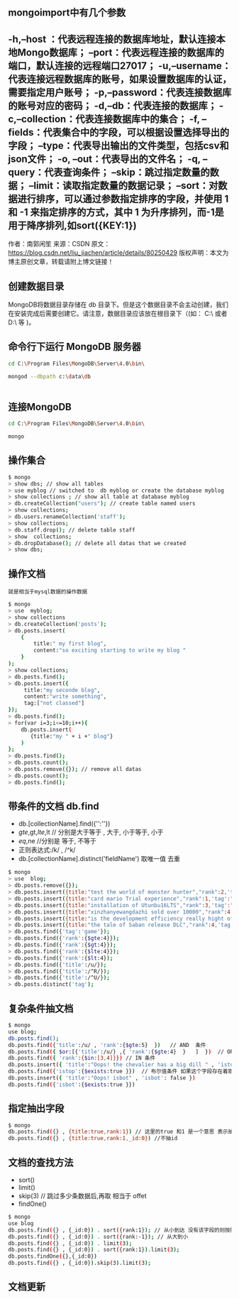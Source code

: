 
## mongoimport中有几个参数

-h,–host ：代表远程连接的数据库地址，默认连接本地Mongo数据库；
–port：代表远程连接的数据库的端口，默认连接的远程端口27017；
-u,–username：代表连接远程数据库的账号，如果设置数据库的认证，需要指定用户账号；
-p,–password：代表连接数据库的账号对应的密码；
-d,–db：代表连接的数据库；
-c,–collection：代表连接数据库中的集合；
-f, –fields：代表集合中的字段，可以根据设置选择导出的字段；
–type：代表导出输出的文件类型，包括csv和json文件；
-o, –out：代表导出的文件名；
-q, –query：代表查询条件；
–skip：跳过指定数量的数据；
–limit：读取指定数量的数据记录；
–sort：对数据进行排序，可以通过参数指定排序的字段，并使用 1 和 -1 来指定排序的方式，其中 1 为升序排列，而-1是用于降序排列,如sort({KEY:1})
--------------------- 
作者：南郭闲笙 
来源：CSDN 
原文：https://blog.csdn.net/liu_jiachen/article/details/80250429 
版权声明：本文为博主原创文章，转载请附上博文链接！


## 创建数据目录

MongoDB将数据目录存储在 db 目录下。但是这个数据目录不会主动创建，我们在安装完成后需要创建它。请注意，数据目录应该放在根目录下（(如： C:\ 或者 D:\ 等 )。

## 命令行下运行 MongoDB 服务器

```bash
cd C:\Program Files\MongoDB\Server\4.0\bin\

mongod --dbpath c:\data\db
 

```

## 连接MongoDB

```bash
cd C:\Program Files\MongoDB\Server\4.0\bin\

mongo

```

## 操作集合

```bash
$ mongo
> show dbs; // show all tables
> use myblog // switched to  db myblog or create the database myblog
> show collections ; // show all table at database myblog
> db.createCollection("users"); // create table named users
> show collections;
> db.users.renameCollection('staff');
> show collections;
> db.staff.drop(); // delete table staff
> show  collections;
> db.dropDatabase(); // delete all datas that we created
> show dbs;

```

## 操作文档

    就是相当于mysql数据的操作数据
```bash
$ mongo
> use  myblog;
> show collections
> db.createCollection('posts');
> db.posts.insert(
    {
        title:" my first blog",
        content:"so exciting starting to write my blog "
    }
);
> show collections;
> db.posts.find();
> db.posts.insert({
     title:"my seconde blog",
     content:"write something",
     tag:["not classed"]
});
> db.posts.find();
> for(var i=3;i<=10;i++){
    db.posts.insert(  
       {title:"my " + i +" blog"}
    )
};
> db.posts.find();
> db.posts.count();
> db.posts.remove({}); // remove all datas
> db.posts.count();
> db.posts.find();

```

## 带条件的文档 db.find

* db.[collectionName].find({'':''})
* $gte,$gt,$lte,$lt // 分别是大于等于 , 大于, 小于等于, 小于
* $eq,$ne //分别是 等于, 不等于
* 正则表达式:/k/ , /^k/
* db.[collectionName].distinct('fieldName') 取唯一值 去重


```bash
$ mongo
> use  blog;
> db.posts.remove({});
> db.posts.insert({title:"test the world of monster hunter","rank":2,'tag':"game"});
> db.posts.insert({title:"card mario Trial experience","rank":1,'tag':"game"});
> db.posts.insert({title:"installation of Utunbu16LTS","rank":3,'tag':"it"});
> db.posts.insert({title:"xinzhanyewangdazhi sold over 10000","rank":4,'tag':"game"});
> db.posts.insert({title:"is the development efficiency really hight of Ruby?","rank":7,'tag':"it"});
> db.posts.insert({title:"the tale of Saban release DLC","rank":4,'tag':"game"});
> db.posts.find({'tag':'game'});
> db.posts.find({'rank':{$gte:4}});
> db.posts.find({'rank':{$gt:4}});
> db.posts.find({'rank':{$lte:4}});
> db.posts.find({'rank':{$lt:4});
> db.posts.find({'title':/u/});
> db.posts.find({'title':/^R/});
> db.posts.find({'title':/^U/});
> db.posts.distinct('tag');

```

## 复杂条件抽文档
 

```bash
$ mongo 
use blog;
db.posts.find();
db.posts.find({'title':/u/ , 'rank':{$gte:5}  })   // AND  条件
db.posts.find({ $or:[{'title':/u/} ,{ 'rank':{$gte:4}  }   ]  })  // OR 条件
db.posts.find({ 'rank':{$in:[3,4]}}) // IN 条件
db.posts.insert({ 'title':"Oops! the chevalier has a big dill " , 'istop':true })
db.posts.find({'istop':{$exists:true }})  // 布尔值条件 如果这个字段存在着取出 ,不是判定这个字段的值是否为真
db.posts.insert({ 'title':"Oops! isbot" , 'isbot': false })
db.posts.find({'isbot':{$exists:true }}) 

```

## 指定抽出字段 

```bash
$ mongo
db.posts.find({} , {title:true,rank:1}) // 这里的true 和1 是一个意思 表示抽出字段title , rank
db.posts.find({} , {title:true,rank:1,_id:0}) //不抽id

```

## 文档的查找方法
* sort()
* limit() 
* skip(3) // 跳过多少条数据后,再取 相当于 offet 
* findOne()

```bash
$ mongo
use blog
db.posts.find({} , {_id:0}) . sort({rank:1}); // 从小到达 没有该字段的则按照默认排列
db.posts.find({} , {_id:0}) . sort({rank:-1}); // 从大到小
db.posts.find({} , {_id:0}) . limit(3);
db.posts.find({} , {_id:0}) . sort({rank:1}).limit(3);
db.posts.findOne({},{_id:0})
db.posts.find({} , {_id:0}).skip(3).limit(3);
```

## 文档更新
